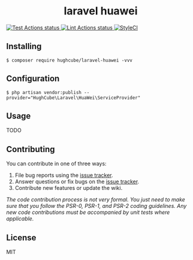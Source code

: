 <h1 align="center"> laravel huawei </h1>

<p>
    <a href="https://github.com/hughcube-php/laravel-huawei/actions?query=workflow%3ATest">
        <img src="https://github.com/hughcube-php/laravel-huawei/workflows/Test/badge.svg" alt="Test Actions status">
    </a>
    <a href="https://github.com/hughcube-php/laravel-huawei/actions?query=workflow%3ALint">
        <img src="https://github.com/hughcube-php/laravel-huawei/workflows/Lint/badge.svg" alt="Lint Actions status">
    </a>
    <a href="https://styleci.io/repos/506073336">
        <img src="https://github.styleci.io/repos/506073336/shield?branch=master" alt="StyleCI">
    </a>
</p>

## Installing

```shell
$ composer require hughcube/laravel-huawei -vvv
```

## Configuration

```shell
$ php artisan vendor:publish --provider="HughCube\Laravel\HuaWei\ServiceProvider"
```

## Usage

TODO

## Contributing

You can contribute in one of three ways:

1. File bug reports using the [issue tracker](https://github.com/hughcube-php/package/issues).
2. Answer questions or fix bugs on the [issue tracker](https://github.com/hughcube-php/package/issues).
3. Contribute new features or update the wiki.

_The code contribution process is not very formal. You just need to make sure that you follow the PSR-0, PSR-1, and PSR-2 coding guidelines. Any new code contributions must be accompanied by unit tests where applicable._

## License

MIT